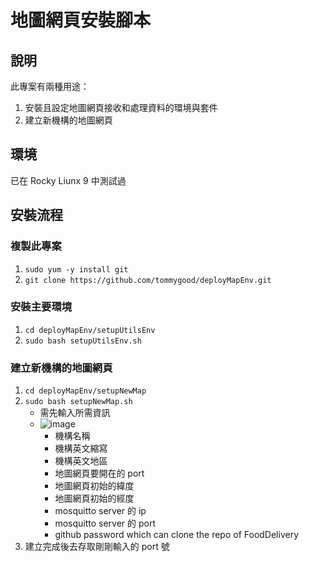 # 地圖網頁安裝腳本
## 說明
此專案有兩種用途：
1. 安裝且設定地圖網頁接收和處理資料的環境與套件
2. 建立新機構的地圖網頁
## 環境
已在 Rocky Liunx 9 中測試過
## 安裝流程
### 複製此專案
1. `sudo yum -y install git`
2. `git clone https://github.com/tommygood/deployMapEnv.git`
### 安裝主要環境
1. `cd deployMapEnv/setupUtilsEnv`
2. `sudo bash setupUtilsEnv.sh`
### 建立新機構的地圖網頁
1. `cd deployMapEnv/setupNewMap`
2. `sudo bash setupNewMap.sh`
   - 需先輸入所需資訊
   - ![image](https://github.com/tommygood/deployMapEnv/assets/96759292/6510fdff-5b36-4d37-bcd8-db19e7b0da84)
     - 機構名稱
     - 機構英文縮寫
     - 機構英文地區
     - 地圖網頁要開在的 port
     - 地圖網頁初始的緯度
     - 地圖網頁初始的經度
     - mosquitto server 的 ip
     - mosquitto server 的 port
     - github password which can clone the repo of FoodDelivery
3. 建立完成後去存取剛剛輸入的 port 號
